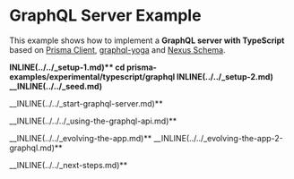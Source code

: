 # GraphQL Server Example

This example shows how to implement a **GraphQL server with TypeScript** based on [Prisma Client](https://github.com/prisma/prisma2/blob/master/docs/prisma-client-js/api.md), [graphql-yoga](https://github.com/prisma/graphql-yoga) and [Nexus Schema](https://nxs.li/components/standalone/schema).

__INLINE(../../\_setup-1.md)\*\*
cd prisma-examples/experimental/typescript/graphql
__INLINE(../../\_setup-2.md)__
\_\_INLINE(../../\_seed.md)__

\_\_INLINE(../../\_start-graphql-server.md)\*\*

\_\_INLINE(../../../\_using-the-graphql-api.md)\*\*

__INLINE(../../\_evolving-the-app.md)\*\*
__INLINE(../../\_evolving-the-app-2-graphql.md)\*\*

\_\_INLINE(../../\_next-steps.md)\*\*
